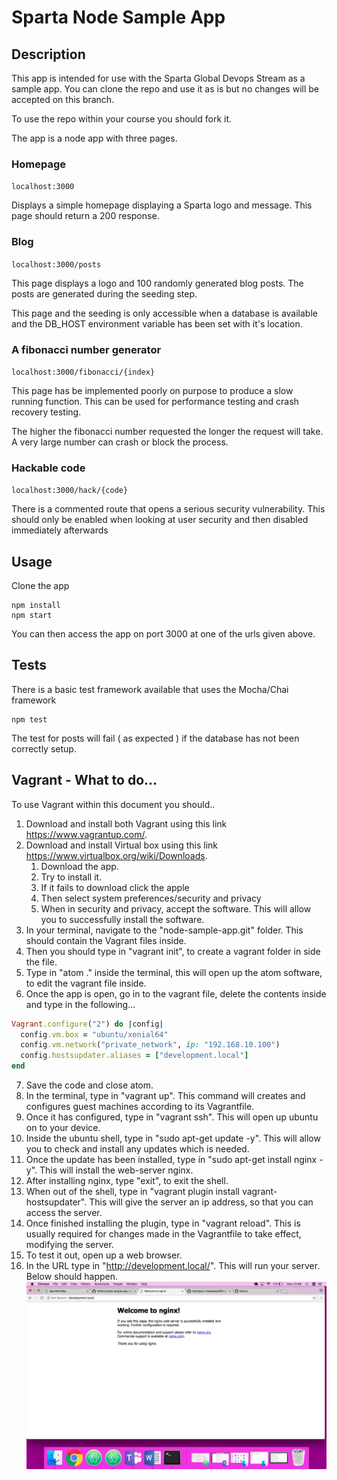 # Sparta Node Sample App

## Description

This app is intended for use with the Sparta Global Devops Stream as a sample app. You can clone the repo and use it as is but no changes will be accepted on this branch.

To use the repo within your course you should fork it.

The app is a node app with three pages.

### Homepage

``localhost:3000``

Displays a simple homepage displaying a Sparta logo and message. This page should return a 200 response.

### Blog

``localhost:3000/posts``

This page displays a logo and 100 randomly generated blog posts. The posts are generated during the seeding step.

This page and the seeding is only accessible when a database is available and the DB_HOST environment variable has been set with it's location.

### A fibonacci number generator

``localhost:3000/fibonacci/{index}``

This page has be implemented poorly on purpose to produce a slow running function. This can be used for performance testing and crash recovery testing.

The higher the fibonacci number requested the longer the request will take. A very large number can crash or block the process.


### Hackable code

``localhost:3000/hack/{code}``

There is a commented route that opens a serious security vulnerability. This should only be enabled when looking at user security and then disabled immediately afterwards

## Usage

Clone the app

```
npm install
npm start
```

You can then access the app on port 3000 at one of the urls given above.

## Tests

There is a basic test framework available that uses the Mocha/Chai framework

```
npm test
```

The test for posts will fail ( as expected ) if the database has not been correctly setup.

## Vagrant - What to do...
To use Vagrant within this document you should..
 1. Download and install both Vagrant using this link https://www.vagrantup.com/.
 2. Download and install Virtual box using this link https://www.virtualbox.org/wiki/Downloads.
    1. Download the app.
    2. Try to install it.
    3. If it fails to download click the apple
    4. Then select system preferences/security and privacy
    5. When in security and privacy, accept the software. This will allow you to successfully install the software.
 3. In your terminal, navigate to the "node-sample-app.git" folder. This should contain the Vagrant files inside.
 4. Then you should type in "vagrant init", to create a vagrant folder in side the file.
 5. Type in "atom ." inside the terminal, this will open up the atom software, to edit the vagrant file inside.
 6. Once the app is open, go in to the vagrant file, delete the contents inside and type in the following...
 ```ruby
 Vagrant.configure("2") do |config|
   config.vm.box = "ubuntu/xenial64"
   config.vm.network("private_network", ip: "192.168.10.100")
   config.hostsupdater.aliases = ["development.local"]
 end
 ```
 7. Save the code and close atom.
 8. In the terminal, type in "vagrant up". This command will creates and configures guest machines according to its Vagrantfile.
 9. Once it has configured, type in "vagrant ssh". This will open up ubuntu on to your device.
 10. Inside the ubuntu shell, type in "sudo apt-get update -y". This will allow you to check and install any updates which is needed.
 11. Once the update has been installed, type in "sudo apt-get install nginx -y". This will install the web-server nginx.
 12. After installing nginx, type "exit", to exit the shell.
 13. When out of the shell, type in "vagrant plugin install vagrant-hostsupdater". This will give the server an ip address, so that you can access the server.
 14. Once finished installing the plugin, type in "vagrant reload". This is usually required for changes made in the Vagrantfile to take effect, modifying the server.
 15. To test it out, open up a web browser.
 16. In the URL type in "http://development.local/". This will run your server. Below should happen.
 ![picture alt](Results.png)
